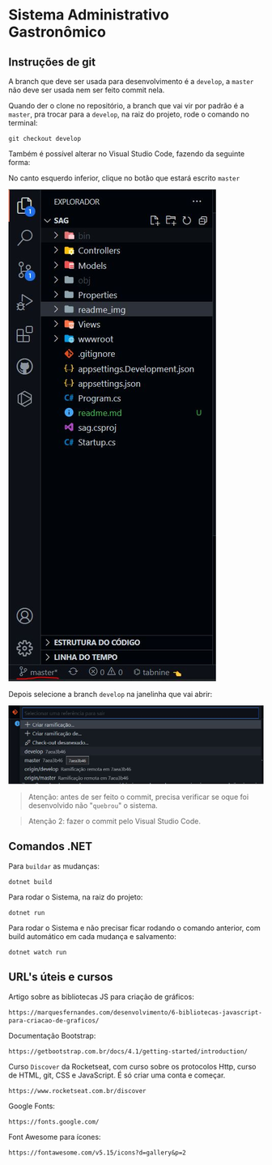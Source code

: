 # Sistema Administrativo Gastronômico

## Instruções de git

A branch que deve ser usada para desenvolvimento é a `develop`, a `master` não deve ser usada nem ser feito commit nela.

Quando der o clone no repositório, a branch que vai vir por padrão é a `master`, pra trocar para a `develop`, na raiz do projeto, rode o comando no terminal:
```
git checkout develop
```

Também é possível alterar no Visual Studio Code, fazendo da seguinte forma:

No canto esquerdo inferior, clique no botão que estará escrito `master`

![Print do botão de branch](readme_img/print_master.JPG)

Depois selecione a branch `develop` na janelinha que vai abrir:

![Escolhendo a branch](readme_img/print_develop.JPG)

>Atenção: antes de ser feito o commit, precisa verificar se oque foi desenvolvido não "`quebrou`" o sistema.

>Atenção 2: fazer o commit pelo Visual Studio Code.

## Comandos .NET

Para `buildar` as mudanças:
```
dotnet build
```

Para rodar o Sistema, na raiz do projeto:
```
dotnet run
```

Para rodar o Sistema e não precisar ficar rodando o comando anterior, com build automático em cada mudança e salvamento:
```
dotnet watch run
```


## URL's úteis e cursos

Artigo sobre as bibliotecas JS para criação de gráficos:
```
https://marquesfernandes.com/desenvolvimento/6-bibliotecas-javascript-para-criacao-de-graficos/
```

Documentação Bootstrap:
```
https://getbootstrap.com.br/docs/4.1/getting-started/introduction/
```

Curso `Discover` da Rocketseat, com curso sobre os protocolos Http, curso de HTML, git, CSS e JavaScript. É só criar uma conta e começar.
```
https://www.rocketseat.com.br/discover
```

Google Fonts:
```
https://fonts.google.com/
```

Font Awesome para ícones:
```
https://fontawesome.com/v5.15/icons?d=gallery&p=2
```
